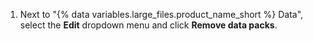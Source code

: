1. Next to "{% data variables.large_files.product_name_short %} Data", select the **Edit** dropdown menu and click **Remove data packs**.
